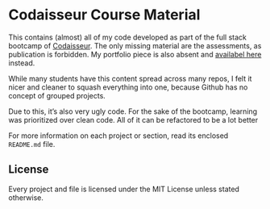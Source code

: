 # Codaisseur Course Material
This contains (almost) all of my code developed as part of the full stack bootcamp of [Codaisseur](https://codaisseur.com/). The only missing material are the assessments, as publication is forbidden. My portfolio piece is also absent and [availabel here]() instead.

While many students have this content spread across many repos, I felt it nicer and cleaner to squash everything into one, because Github has no concept of grouped projects.

Due to this, it’s also very ugly code. For the sake of the bootcamp, learning was prioritized over clean code. All of it can be refactored to be a lot better

For more information on each project or section, read its enclosed ``README.md`` file.

## License
Every project and file is licensed under the MIT License unless stated otherwise.

